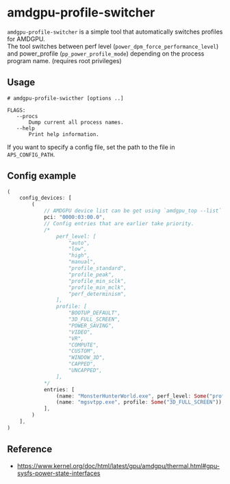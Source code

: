 # amdgpu-profile-switcher
`amdgpu-profile-switcher` is a simple tool that automatically switches profiles for AMDGPU.  
The tool switches between perf level (`power_dpm_force_performance_level`) and power_profile (`pp_power_profile_mode`) depending on the process program name. (requires root privileges)  

## Usage
```
# amdgpu-profile-swicther [options ..]
```

```
FLAGS:
   --procs
       Dump current all process names.
   --help
       Print help information.
```

If you want to specify a config file, set the path to the file in `APS_CONFIG_PATH`.  

## Config example
```rust
(
    config_devices: [
        (
            // AMDGPU device list can be get using `amdgpu_top --list` or `ls /sys/bus/pci/drivers/amdgpu/`
            pci: "0000:03:00.0",
            // Config entries that are earlier take priority.
            /*
                perf_level: [
                    "auto",
                    "low",
                    "high",
                    "manual",
                    "profile_standard",
                    "profile_peak",
                    "profile_min_sclk",
                    "profile_min_mclk",
                    "perf_determinism",
                ],
                profile: [
                    "BOOTUP_DEFAULT",
                    "3D_FULL_SCREEN",
                    "POWER_SAVING",
                    "VIDEO",
                    "VR",
                    "COMPUTE",
                    "CUSTOM",
                    "WINDOW_3D",
                    "CAPPED",
                    "UNCAPPED",
                ],
            */
            entries: [
                (name: "MonsterHunterWorld.exe", perf_level: Some("profile_standard")),
                (name: "mgsvtpp.exe", profile: Some("3D_FULL_SCREEN")),
            ],
        )
    ],
)
```

## Reference
 * <https://www.kernel.org/doc/html/latest/gpu/amdgpu/thermal.html#gpu-sysfs-power-state-interfaces>
